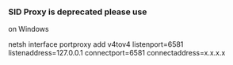 ### SID Proxy is deprecated please use ###

on Windows

netsh interface portproxy add v4tov4 listenport=6581 listenaddress=127.0.0.1 connectport=6581 connectaddress=x.x.x.x
